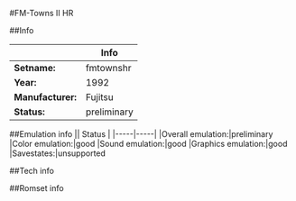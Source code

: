 #FM-Towns II HR

##Info

||Info|
|-----|-----|
|**Setname:**|fmtownshr
|**Year:**|1992
|**Manufacturer:**|Fujitsu
|**Status:**|preliminary

##Emulation info
|| Status |
|-----|-----|
|Overall emulation:|preliminary
|Color emulation:|good
|Sound emulation:|good
|Graphics emulation:|good
|Savestates:|unsupported

##Tech info

##Romset info

<!--- START OF EDITED COMMENT DO NOT TOUCH TEXT ABOVE-->
